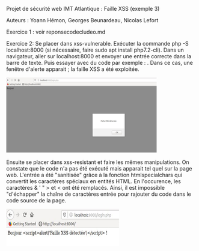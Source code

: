 Projet de sécurité web IMT Atlantique : Faille XSS (exemple 3)

Auteurs : Yoann Hémon, Georges Beunardeau, Nicolas Lefort

Exercice 1 : voir reponsecodecludeo.md

Exercice 2:
Se placer dans xss-vulnerable. Exécuter la commande php -S localhost:8000 (si nécessaire, faire sudo apt install php7.2-cli). Dans un navigateur, aller sur localhost:8000 et envoyer une entrée correcte dans la barre de texte. Puis essayer avec du code par exemple : <script>alert('Faille XSS détectée')</script>. Dans ce cas, une fenêtre d'alerte apparait ; la faille XSS a été exploitée.

<img src="xss-detectee.JPG" width=400 height=200>


Ensuite se placer dans xss-resistant et faire les mêmes manipulations. On constate que le code n'a pas été exécuté mais apparait tel quel sur la page web. L'entrée a été "sanitisée" grâce à la fonction htmlspecialchars qui convertit les caractères spéciaux en entités HTML. En l'occurence, les caractères & ' " > et < ont été remplacés. Ainsi, il est impossible "d'échapper" la chaîne de caractères entrée pour rajouter du code dans le code source de la page.

<img src="fix-xss.JPG" width=300 height=100>
